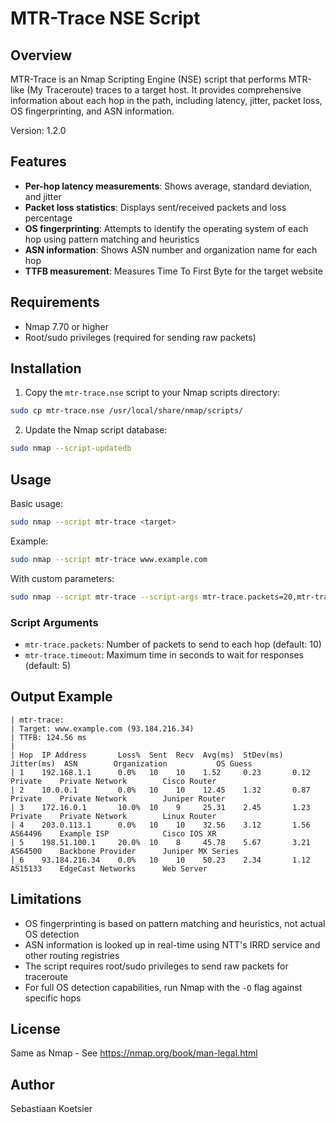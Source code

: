 # MTR-Trace NSE Script

## Overview

MTR-Trace is an Nmap Scripting Engine (NSE) script that performs MTR-like (My Traceroute) traces to a target host. It provides comprehensive information about each hop in the path, including latency, jitter, packet loss, OS fingerprinting, and ASN information.

Version: 1.2.0

## Features

- **Per-hop latency measurements**: Shows average, standard deviation, and jitter
- **Packet loss statistics**: Displays sent/received packets and loss percentage
- **OS fingerprinting**: Attempts to identify the operating system of each hop using pattern matching and heuristics
- **ASN information**: Shows ASN number and organization name for each hop
- **TTFB measurement**: Measures Time To First Byte for the target website

## Requirements

- Nmap 7.70 or higher
- Root/sudo privileges (required for sending raw packets)

## Installation

1. Copy the `mtr-trace.nse` script to your Nmap scripts directory:

```bash
sudo cp mtr-trace.nse /usr/local/share/nmap/scripts/
```

2. Update the Nmap script database:

```bash
sudo nmap --script-updatedb
```

## Usage

Basic usage:

```bash
sudo nmap --script mtr-trace <target>
```

Example:

```bash
sudo nmap --script mtr-trace www.example.com
```

With custom parameters:

```bash
sudo nmap --script mtr-trace --script-args mtr-trace.packets=20,mtr-trace.timeout=3 www.example.com
```

### Script Arguments

- `mtr-trace.packets`: Number of packets to send to each hop (default: 10)
- `mtr-trace.timeout`: Maximum time in seconds to wait for responses (default: 5)

## Output Example

```
| mtr-trace:
| Target: www.example.com (93.184.216.34)
| TTFB: 124.56 ms
|
| Hop  IP Address       Loss%  Sent  Recv  Avg(ms)  StDev(ms)  Jitter(ms)  ASN        Organization           OS Guess
| 1    192.168.1.1      0.0%   10    10    1.52     0.23       0.12        Private    Private Network        Cisco Router
| 2    10.0.0.1         0.0%   10    10    12.45    1.32       0.87        Private    Private Network        Juniper Router
| 3    172.16.0.1       10.0%  10    9     25.31    2.45       1.23        Private    Private Network        Linux Router
| 4    203.0.113.1      0.0%   10    10    32.56    3.12       1.56        AS64496    Example ISP            Cisco IOS XR
| 5    198.51.100.1     20.0%  10    8     45.78    5.67       3.21        AS64500    Backbone Provider      Juniper MX Series
|_6    93.184.216.34    0.0%   10    10    50.23    2.34       1.12        AS15133    EdgeCast Networks      Web Server
```

## Limitations

- OS fingerprinting is based on pattern matching and heuristics, not actual OS detection
- ASN information is looked up in real-time using NTT's IRRD service and other routing registries
- The script requires root/sudo privileges to send raw packets for traceroute
- For full OS detection capabilities, run Nmap with the `-O` flag against specific hops

## License

Same as Nmap - See https://nmap.org/book/man-legal.html

## Author

Sebastiaan Koetsier

